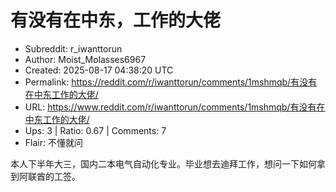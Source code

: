 # 有没有在中东，工作的大佬

- Subreddit: r_iwanttorun
- Author: Moist_Molasses6967
- Created: 2025-08-17 04:38:20 UTC
- Permalink: https://reddit.com/r/iwanttorun/comments/1mshmqb/有没有在中东工作的大佬/
- URL: https://www.reddit.com/r/iwanttorun/comments/1mshmqb/有没有在中东工作的大佬/
- Ups: 3 | Ratio: 0.67 | Comments: 7
- Flair: 不懂就问


本人下半年大三，国内二本电气自动化专业。毕业想去迪拜工作，想问一下如何拿到阿联酋的工签。

